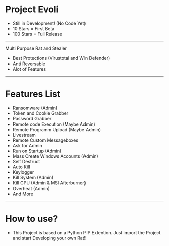 # Project Evoli
* Still in Development! (No Code Yet)
* 10 Stars = First Beta
* 100 Stars = Full Release
--------------------
Multi Purpose Rat and Stealer
- Best Protections (Virustotal and Win Defender)
- Anti Reversable
- Alot of Features
---------------------------
# Features List
* Ransomware (Admin)
* Token and Cookie Grabber
* Password Grabber
* Remote code Execution (Maybe Admin)
* Remote Programm Upload (Maybe Admin)
* Livestream
* Remote Custom Messageboxes
* Ask for Admin 
* Run on Startup (Admin)
* Mass Create Windows Accounts (Admin)
* Self Destruct 
* Auto Kill
* Keylogger
* Kill System (Admin)
* Kill GPU (Admin & MSI Afterburner)
* Overheat (Admin)
* And More
-------------------------
# How to use?
* This Project is based on a Python PIP Extention. Just import the Project and start Developing your own Rat!

